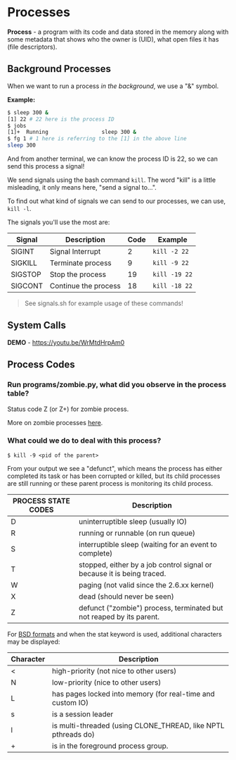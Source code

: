 # Processes

**Process** - a program with its code and data stored in the memory along with some metadata that shows who the owner is (UID), what open files it has (file descriptors).

## Background Processes

When we want to run a process *in the background*, we use a "&" symbol.

**Example:**

```bash
$ sleep 300 &
[1] 22 # 22 here is the process ID
$ jobs
[1]+  Running                 sleep 300 & 
$ fg 1 # 1 here is referring to the [1] in the above line
sleep 300

```

And from another terminal, we can know the process ID is 22, so we can send this process a signal!

We send signals using the bash command `kill`. The word "kill" is a little misleading, it only means here, "send a signal to...".

To find out what kind of signals we can send to our processes, we can use, `kill -l`.

The signals you'll use the most are:

| Signal | Description | Code | Example |
| -- | -- | -- | -- |
| SIGINT | Signal Interrupt | 2 | `kill -2 22` |
| SIGKILL | Terminate process | 9 | `kill -9 22` |
| SIGSTOP | Stop the process | 19 | `kill -19 22` |
| SIGCONT | Continue the process | 18 | `kill -18 22` |

> See signals.sh for example usage of these commands!

## System Calls

**DEMO** - https://youtu.be/WrMtdHrpAm0

## Process Codes

###  Run programs/zombie.py, what did you observe in the process table?

Status code Z (or Z+) for zombie process.

More on zombie processes [here](https://linuxreviews.org/Defunct_process).

### What could we do to deal with this process?

`$ kill -9 <pid of the parent>`

From your output we see a "defunct", which means the process has either 
completed its task or has been corrupted or killed, but its child processes 
are still running or these parent process is monitoring its child process.


| PROCESS STATE CODES | Description |
| -- | -- |
| D | uninterruptible sleep (usually IO) |
| R | running or runnable (on run queue) |
| S | interruptible sleep (waiting for an event to complete) |
| T | stopped, either by a job control signal or because it is being traced. |
| W | paging (not valid since the 2.6.xx kernel) |
| X | dead (should never be seen) |
| Z | defunct ("zombie") process, terminated but not reaped by its parent. |

For [BSD formats](https://www.howtogeek.com/190773/htg-explains-whats-the-difference-between-linux-and-bsd/) and when the stat keyword is used, additional characters may be displayed:

| Character | Description |
| -- | -- |
| < | high-priority (not nice to other users) |
| N | low-priority (nice to other users) |
| L | has pages locked into memory (for real-time and custom IO) |
| s | is a session leader |
| l | is multi-threaded (using CLONE_THREAD, like NPTL pthreads do) |
| + | is in the foreground process group. |
